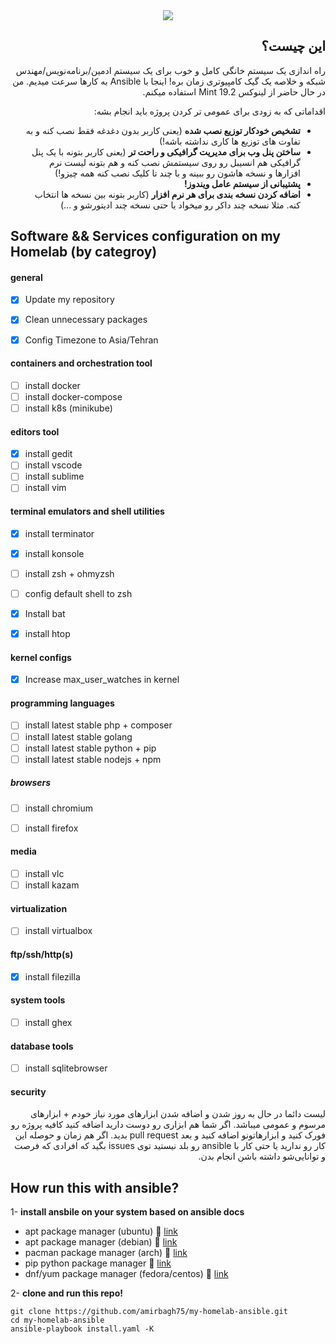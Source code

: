 <div dir='auto'>
  
<center><img src="https://i.pinimg.com/originals/0f/e3/b3/0fe3b3ad1f79e320a444e037ebd3477c.jpg"></center>
  
## این چیست؟
راه اندازی یک سیستم خانگی کامل و خوب برای یک سیستم ادمین/برنامه‌نویس/مهندس شبکه و خلاصه یک گیک کامپیوتری زمان بره! اینجا با Ansible به کارها سرعت میدیم. من در حال حاضر از لینوکس Mint 19.2 استفاده میکنم.

اقداماتی که به زودی برای عمومی تر کردن پروژه باید انجام بشه:

- **تشخیص خودکار توزیع نصب شده** (یعنی کاربر بدون دغدغه فقط نصب کنه و به تفاوت های توزیع ها کاری نداشته باشه!)
- **ساختن پنل وب برای مدیریت گرافیکی و راحت تر** (یعنی کاربر بتونه با یک پنل گرافیکی هم انسیبل رو روی سیستمش نصب کنه و هم بتونه لیست نرم افزارها و نسخه هاشون رو ببینه و با چند تا کلیک نصب کنه همه چیزو!)
- **پشتیبانی از سیستم عامل ویندوز!**
- **اضافه کردن نسخه بندی برای هر نرم افزار** (کاربر بتونه بین نسخه ها انتخاب کنه. مثلا نسخه چند داکر رو میخواد یا حتی نسخه چند ادیتورشو و ...)
</div>

## Software && Services configuration on my Homelab (by categroy)

#### general 

- [x] Update my repository
- [x] Clean unnecessary packages
- [x] Config Timezone to Asia/Tehran


#### containers and orchestration tool

- [ ] install docker
- [ ] install docker-compose
- [ ] install k8s (minikube)

#### editors tool

- [x] install gedit
- [ ] install vscode
- [ ] install sublime
- [ ] install vim

#### terminal emulators and shell utilities

- [x] install terminator
- [x] install konsole
- [ ] install zsh + ohmyzsh
- [ ] config default shell to zsh
- [x] Install bat
- [x] install htop


#### kernel configs

- [x] Increase max_user_watches in kernel

#### programming languages

- [ ] install latest stable php + composer
- [ ] install latest stable golang
- [ ] install latest stable python + pip
- [ ] install latest stable nodejs + npm

##### browsers

- [ ] install chromium
- [ ] install firefox


#### media

- [ ] install vlc
- [ ] install kazam

#### virtualization

- [ ] install virtualbox

#### ftp/ssh/http(s)

- [x] install filezilla

#### system tools

- [ ] install ghex

#### database tools

- [ ] install sqlitebrowser


#### security

<div dir='auto'>

لیست دائما در حال به روز شدن و اضافه شدن ابزارهای مورد نیاز خودم + ابزارهای مرسوم و عمومی میباشد. اگر شما هم ابزاری رو دوست دارید اضافه کنید کافیه پروژه رو فورک کنید و ابزارهاتونو اضافه کنید و بعد  pull request بدید. اگر هم زمان و حوصله این کار رو ندارید یا حتی کار با ansible رو بلد نیستید توی issues  بگید که افرادی که فرصت و توانایی‌شو داشته باشن انجام بدن.

</div>

## How run this with ansible?

1- **install ansbile on your system based on ansible docs**

   - apt package manager (ubuntu) :link: [link](https://docs.ansible.com/ansible/latest/installation_guide/intro_installation.html#latest-releases-via-apt-ubuntu)
   - apt package manager (debian) :link: [link](https://docs.ansible.com/ansible/latest/installation_guide/intro_installation.html#latest-releases-via-apt-debian)
   - pacman package manager (arch) :link: [link](https://docs.ansible.com/ansible/latest/installation_guide/intro_installation.html#latest-releases-via-pacman-arch-linux)
   - pip python package manager :link: [link](https://docs.ansible.com/ansible/latest/installation_guide/intro_installation.html#latest-releases-via-pip)
   - dnf/yum package manager (fedora/centos) :link: [link](https://docs.ansible.com/ansible/latest/installation_guide/intro_installation.html#latest-release-via-dnf-or-yum)      

2- **clone and run this repo!**


```
git clone https://github.com/amirbagh75/my-homelab-ansible.git
cd my-homelab-ansible
ansible-playbook install.yaml -K
```
